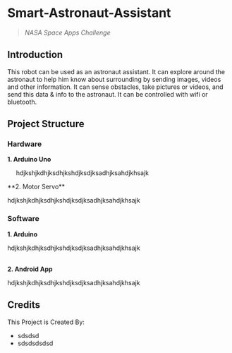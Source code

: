 # Smart-Astronaut-Assistant
>*NASA Space Apps Challenge*

## Introduction
 This robot can be used as an astronaut assistant. It can explore around the astronaut to help him know about surrounding by sending images, videos and other information. It can sense obstacles, take pictures or videos,  and send this data &amp; info to the astronaut. It can be controlled with wifi or bluetooth.

## Project Structure
### Hardware&nbsp;
**1. Arduino Uno**
<p> &nbsp;&nbsp;&nbsp;&nbsp;&nbsp;hdjkshjkdhjksdhjkshdjksdjksadhjksahdjkhsajk </p>
**2. Motor Servo**
<br /> <p> hdjkshjkdhjksdhjkshdjksdjksadhjksahdjkhsajk </p>


### Software
**1. Arduino** 
<br /> <p> hdjkshjkdhjksdhjkshdjksdjksadhjksahdjkhsajk </p> <br />
**2. Android App**
<p> hdjkshjkdhjksdhjkshdjksdjksadhjksahdjkhsajk </p>

## Credits
This Project is Created By:
* sdsdsd
* sdsdsdsdsd
 

